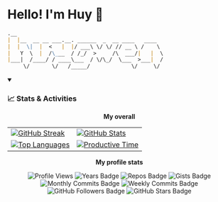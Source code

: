 # Hello! I'm Huy 👋 

```markdown
.__                                              
|  |__  __ __ ___.__. ______  _  __ ____   ____  
|  |  \|  |  <   |  |/ ___\ \/ \/ // __ \ /    \ 
|   Y  \  |  /\___  / /_/  >     /\  ___/|   |  \
|___|  /____/ / ____\___  / \/\_/  \___  >___|  /
     \/       \/   /_____/             \/     \/ 
```

<details open>
  <summary>
    <h3>📈 Stats & Activities</h3>
  </summary>

  <p align="center">
    <b> My overall </b>
  </p>
  <table align="center">
    <tr>
      <td>
        <a href="https://git.io/streak-stats">
          <img src="https://github-readme-streak-stats.herokuapp.com/?user=huygwen&theme=react" alt="GitHub Streak"/>
        </a>
      </td>
      <td>
        <a href="https://github.com/anuraghazra/github-readme-stats">
          <img src="https://github-readme-stats.vercel.app/api?username=huygwen&custom_title=Huy's%20GitHub%20statistics&show_icons=true&theme=react&rank_icon=percentile&include_all_commits=true" alt="GitHub Stats"/>
        </a>
      </td>
    </tr>
    <tr>
      <td>
        <a href="https://github.com/anuraghazra/github-readme-stats">
          <img src="https://github-readme-stats.vercel.app/api/top-langs/?username=huygwen&show_icons=true&count_private=true&theme=react&layout=donut" alt="Top Languages"/>
        </a>
      </td>
      <td>
        <a href="https://github.com/vn7n24fzkq/github-profile-summary-cards">
          <img src="http://github-profile-summary-cards.vercel.app/api/cards/productive-time?username=huygwen&theme=github_dark&utcOffset=0" alt="Productive Time" />
        </a>
      </td>
    </tr>
  </table>

  <p align="center">
    <b> My profile stats </b>
  </p>
  <p align="center">
    <img src="https://komarev.com/ghpvc/?username=huygwen&color=blue&style=flat" alt="Profile Views"/>
    <img src="https://badges.pufler.dev/years/huygwen?style=flat&color=blue" alt="Years Badge"/>
    <img src="https://badges.pufler.dev/repos/huygwen?style=flat&color=blue" alt="Repos Badge"/>
    <img src="https://badges.pufler.dev/gists/huygwen?style=flat&color=blue" alt="Gists Badge"/>
    <img src="https://badges.pufler.dev/commits/monthly/huygwen?style=flat&color=blue" alt="Monthly Commits Badge"/>
    <img src="https://badges.pufler.dev/commits/weekly/huygwen?style=flat&color=blue" alt="Weekly Commits Badge"/>
    <img src="https://img.shields.io/github/followers/huygwen?label=Follow&style=social" alt="GitHub Followers Badge"/>
    <img src="https://img.shields.io/github/stars/huygwen?affiliations=OWNER%2CCOLLABORATOR&style=social" alt="GitHub Stars Badge"/>
  </p>
</details>

